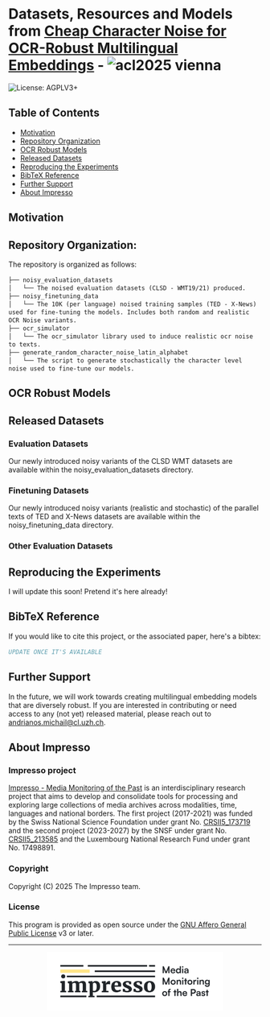# Datasets, Resources and Models from [Cheap Character Noise for OCR-Robust Multilingual Embeddings](https://aclanthology.org/2025.coling-main.585/) - <img height="24" alt="acl2025 vienna" src="https://github.com/user-attachments/assets/73357d43-7d70-4556-b448-f85da93c1e90" />
![License: AGPLV3+](https://img.shields.io/badge/License-AGPLV3+-brightgreen.svg)

## Table of Contents

- [Motivation](#motivation)
- [Repository Organization](#repository-organization)
- [OCR Robust Models](#ocr-robust-models)
- [Released Datasets](#released-datasets)
- [Reproducing the Experiments](#reproducing-the-experiments)
- [BibTeX Reference](#bibtex-reference)
- [Further Support](#further-support)
- [About Impresso](#about-impresso)

## Motivation

## Repository Organization:

The repository is organized as follows:

```
├── noisy_evaluation_datasets
│   └── The noised evaluation datasets (CLSD - WMT19/21) produced.
├── noisy_finetuning_data
│   └── The 10K (per language) noised training samples (TED - X-News) used for fine-tuning the models. Includes both random and realistic OCR Noise variants.
├── ocr_simulator
│   └── The ocr_simulator library used to induce realistic ocr noise to texts.
├── generate_random_character_noise_latin_alphabet
│   └── The script to generate stochastically the character level noise used to fine-tune our models.
```

## OCR Robust Models

## Released Datasets

### Evaluation Datasets
Our newly introduced noisy variants of the CLSD WMT datasets are available within the noisy_evaluation_datasets directory.
### Finetuning Datasets
Our newly introduced noisy variants (realistic and stochastic) of the parallel texts of TED and X-News datasets are available within the noisy_finetuning_data directory.

### Other Evaluation Datasets

## Reproducing the Experiments
I will update this soon! Pretend it's here already!

## BibTeX Reference

If you would like to cite this project, or the associated paper, here's a bibtex:

```bibtex
UPDATE ONCE IT'S AVAILABLE
```

## Further Support
In the future, we will work towards creating multilingual embedding models that are diversely robust. If you are interested in contributing or need access to any (not yet) released material, please reach out to andrianos.michail@cl.uzh.ch.

## About Impresso

### Impresso project

[Impresso - Media Monitoring of the Past](https://impresso-project.ch) is an interdisciplinary research project that aims to develop and consolidate tools for processing and exploring large collections of media archives across modalities, time, languages and national borders. The first project (2017-2021) was funded by the Swiss National Science Foundation under grant No. [CRSII5_173719](http://p3.snf.ch/project-173719) and the second project (2023-2027) by the SNSF under grant No. [CRSII5_213585](https://data.snf.ch/grants/grant/213585) and the Luxembourg National Research Fund under grant No. 17498891.

### Copyright

Copyright (C) 2025 The Impresso team.

### License

This program is provided as open source under the [GNU Affero General Public License](https://github.com/impresso/impresso-pyindexation/blob/master/LICENSE) v3 or later.

---

<p align="center">
  <img src="https://github.com/impresso/impresso.github.io/blob/master/assets/images/3x1--Yellow-Impresso-Black-on-White--transparent.png?raw=true" width="350" alt="Impresso Project Logo"/>
</p>
